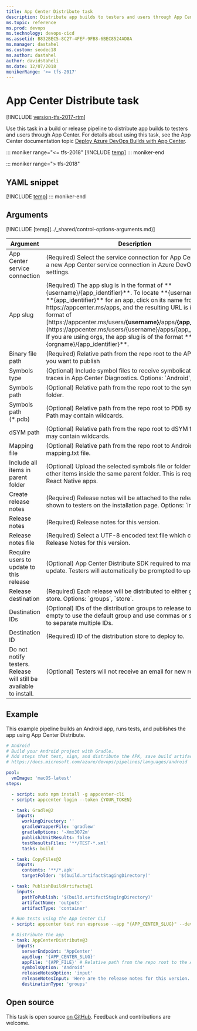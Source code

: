 ```yaml
---
title: App Center Distribute task
description: Distribute app builds to testers and users through App Center
ms.topic: reference
ms.prod: devops
ms.technology: devops-cicd
ms.assetid: B832BEC5-8C27-4FEF-9FB8-6BEC8524AD8A
ms.manager: dastahel
ms.custom: seodec18
ms.author: dastahel
author: davidstaheli
ms.date: 12/07/2018
monikerRange: '>= tfs-2017'
---
```


# App Center Distribute task

[!INCLUDE [version-tfs-2017-rtm](../../_shared/version-tfs-2017-rtm.md)]

Use this task in a build or release pipeline to distribute app builds to testers and users through App Center.
For details about using this task, see the App Center documentation topic [Deploy Azure DevOps Builds with App Center](https://docs.microsoft.com/en-us/appcenter/distribution/vsts-deploy).

::: moniker range="<= tfs-2018"
[!INCLUDE [temp](../../_shared/concept-rename-note.md)]
::: moniker-end

::: moniker range="> tfs-2018"
## YAML snippet
[!INCLUDE [temp](../_shared/yaml/AppCenterDistributeV3.md)]
::: moniker-end

## Arguments

<table><thead><tr><th>Argument</th><th>Description</th></tr></thead>
<tr><td>App Center service connection</td><td>(Required) Select the service connection for App Center. Create a new App Center service connection in Azure DevOps project settings.</td></tr>
<tr><td>App slug</td><td>(Required) The app slug is in the format of **{username}/{app_identifier}**.  To locate **{username}** and **{app_identifier}** for an app, click on its name from https://appcenter.ms/apps, and the resulting URL is in the format of [https://appcenter.ms/users/<b>{username}</b>/apps/<b>{app_identifier}</b>](https://appcenter.ms/users/{username}/apps/{app_identifier}). If you are using orgs, the app slug is of the format **{orgname}/{app_identifier}**.</td></tr>
<tr><td>Binary file path</td><td>(Required) Relative path from the repo root to the APK or IPA file you want to publish</td></tr>
<tr><td>Symbols type</td><td>(Optional) Include symbol files to receive symbolicated stack traces in App Center Diagnostics. Options: `Android`, `Apple`.</td></tr>
<tr><td>Symbols path</td><td>(Optional) Relative path from the repo root to the symbols folder.</td></tr>
<tr><td>Symbols path (*.pdb)</td><td>(Optional) Relative path from the repo root to PDB symbols files. Path may contain wildcards.</td></tr>
<tr><td>dSYM path</td><td>(Optional) Relative path from the repo root to dSYM folder. Path may contain wildcards.</td></tr>
<tr><td>Mapping file</td><td>(Optional) Relative path from the repo root to Android's mapping.txt file.</td></tr>
<tr><td>Include all items in parent folder</td><td>(Optional) Upload the selected symbols file or folder and all other items inside the same parent folder. This is required for React Native apps.</td></tr>
<tr><td>Create release notes</td><td>(Required) Release notes will be attached to the release and shown to testers on the installation page. Options: `input`, `file`.</td></tr>
<tr><td>Release notes</td><td>(Required) Release notes for this version.</td></tr>
<tr><td>Release notes file</td><td>(Required) Select a UTF-8 encoded text file which contains the Release Notes for this version.</td></tr>
<tr><td>Require users to update to this release</td><td>(Optional) App Center Distribute SDK required to mandate update. Testers will automatically be prompted to update.</td></tr>
<tr><td>Release destination</td><td>(Required) Each release will be distributed to either groups or a store. Options: `groups`, `store`.</td></tr>
<tr><td>Destination IDs</td><td>(Optional) IDs of the distribution groups to release to. Leave it empty to use the default group and use commas or semicolons to separate multiple IDs.</td></tr>
<tr><td>Destination ID</td><td>(Required) ID of the distribution store to deploy to.</td></tr>
<tr><td>Do not notify testers. Release will still be available to install.</td><td>(Optional) Testers will not receive an email for new releases.</td></tr>
[!INCLUDE [temp](../_shared/control-options-arguments.md)]
</table>

## Example

This example pipeline builds an Android app, runs tests, and publishes the app using App Center Distribute.

```yaml
# Android
# Build your Android project with Gradle.
# Add steps that test, sign, and distribute the APK, save build artifacts, and more:
# https://docs.microsoft.com/azure/devops/pipelines/languages/android

pool:
  vmImage: 'macOS-latest'
steps:

  - script: sudo npm install -g appcenter-cli
  - script: appcenter login --token {YOUR_TOKEN}

  - task: Gradle@2
    inputs:
      workingDirectory: ''
      gradleWrapperFile: 'gradlew'
      gradleOptions: '-Xmx3072m'
      publishJUnitResults: false
      testResultsFiles: '**/TEST-*.xml'
      tasks: build

  - task: CopyFiles@2
    inputs:
      contents: '**/*.apk'
      targetFolder: '$(build.artifactStagingDirectory)'

  - task: PublishBuildArtifacts@1
    inputs:
      pathToPublish: '$(build.artifactStagingDirectory)'
      artifactName: 'outputs'
      artifactType: 'container'

  # Run tests using the App Center CLI
  - script: appcenter test run espresso --app "{APP_CENTER_SLUG}" --devices "{DEVICE}" --app-path {APP_FILE} --test-series "master" --locale "en_US" --build-dir {PAT_ESPRESSO} --debug

  # Distribute the app
  - task: AppCenterDistribute@3
    inputs:
      serverEndpoint: 'AppCenter'
      appSlug: '{APP_CENTER_SLUG}'
      appFile: '{APP_FILE}' # Relative path from the repo root to the APK or IPA file you want to publish
      symbolsOption: 'Android'
      releaseNotesOption: 'input'
      releaseNotesInput: 'Here are the release notes for this version.'
      destinationType: 'groups'
```

## Open source

This task is open source [on GitHub](https://github.com/Microsoft/azure-pipelines-tasks). Feedback and contributions are welcome.
